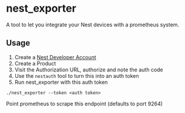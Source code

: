 # nest_exporter

A tool to let you integrate your Nest devices with a prometheus system.

## Usage

1. Create a [Nest Developer Account](developers.nest.com)
2. Create a Product
3. Visit the Authorization URL, authorize and note the auth code
4.  Use the `nestauth` tool to turn this into an auth token
5.  Run nest_exporter with this auth token

```
./nest_exporter --token <auth token>
```

Point prometheus to scrape this endpoint (defaults to port 9264)
